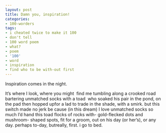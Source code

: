 ```yaml
---
layout: post
title: Damn you, inspiration!
categories:
- 100-worders
tags:
- i cheated twice to make it 100
- don't tell
- 100 word poem
- what?
- poem
- '100'
- word
- inspiration
- find who to be with-out first
---
```

Inspiration comes in the night.

It’s where I look, where you might 
find
me tumbling along a crooked road
bartering unmatched socks with a toad 
who
soaked his pair in the pond, on the pad
then hopped upfor a lad
to
trade in the shade, with a smirk.
but this switch made no jerk
be
cause (in this dream) I love unmatched socks
so much I’d hand this toad flocks of rocks
with-
gold-flecked dots and mushroom-
shaped spots, fit for a groom,
out
on his day (or her’s), or any day.
perhaps to-day, butreally,
first.
i go to bed.
